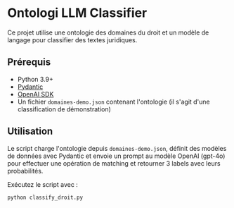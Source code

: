 # Ontologi LLM Classifier

Ce projet utilise une ontologie des domaines du droit et un modèle de langage pour classifier des textes juridiques.

## Prérequis

- Python 3.9+
- [Pydantic](https://pydantic-docs.helpmanual.io/)
- [OpenAI SDK](https://github.com/openai/openai-python)
- Un fichier `domaines-demo.json` contenant l'ontologie (il s'agit d'une classification de démonstration)

## Utilisation

Le script charge l'ontologie depuis `domaines-demo.json`, définit des modèles de données avec Pydantic et envoie un prompt au modèle OpenAI (gpt-4o) pour effectuer une opération de matching et retourner 3 labels avec leurs probabilités.

Exécutez le script avec :

```bash
python classify_droit.py
